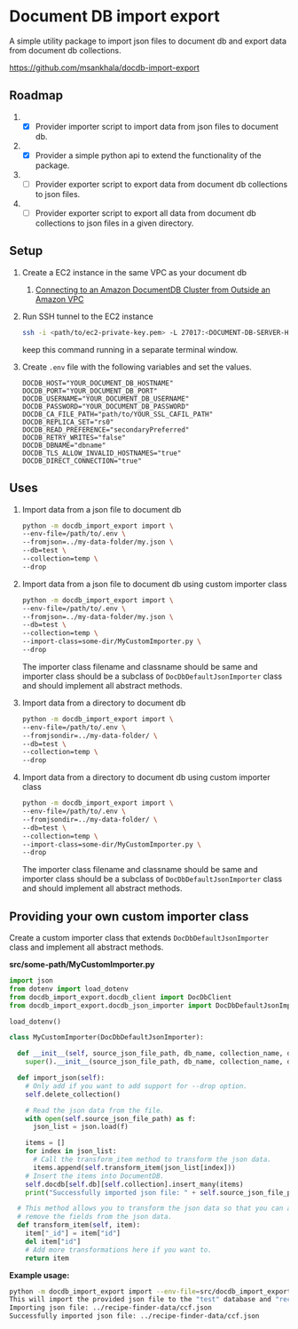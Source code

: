 # Document DB import export

A simple utility package to import json files to document db and export data from document db collections.

https://github.com/msankhala/docdb-import-export

## Roadmap

1. - [x] Provider importer script to import data from json files to document db.
1. - [x] Provider a simple python api to extend the functionality of the package.
1. - [ ] Provider exporter script to export data from document db collections to json files.
1. - [ ] Provider exporter script to export all data from document db collections to json files in a given directory.

## Setup

1. Create a EC2 instance in the same VPC as your document db
    1. [Connecting to an Amazon DocumentDB Cluster from Outside an Amazon VPC](https://docs.aws.amazon.com/documentdb/latest/developerguide/connect-from-outside-a-vpc.html)
1. Run SSH tunnel to the EC2 instance

    ```sh
    ssh -i <path/to/ec2-private-key.pem> -L 27017:<DOCUMENT-DB-SERVER-HOSTNAME>:27017 ec2-user@EC2-INSTANCE-DNS-ENDPOINT -N
    ```

    keep this command running in a separate terminal window.

1. Create `.env` file with the following variables and set the values.

    ```env
    DOCDB_HOST="YOUR_DOCUMENT_DB_HOSTNAME"
    DOCDB_PORT="YOUR_DOCUMENT_DB_PORT"
    DOCDB_USERNAME="YOUR_DOCUMENT_DB_USERNAME"
    DOCDB_PASSWORD="YOUR_DOCUMENT_DB_PASSWORD"
    DOCDB_CA_FILE_PATH="path/to/YOUR_SSL_CAFIL_PATH"
    DOCDB_REPLICA_SET="rs0"
    DOCDB_READ_PREFERENCE="secondaryPreferred"
    DOCDB_RETRY_WRITES="false"
    DOCDB_DBNAME="dbname"
    DOCDB_TLS_ALLOW_INVALID_HOSTNAMES="true"
    DOCDB_DIRECT_CONNECTION="true"
    ```

## Uses

1. Import data from a json file to document db

    ```sh
    python -m docdb_import_export import \
    --env-file=/path/to/.env \
    --fromjson=../my-data-folder/my.json \
    --db=test \
    --collection=temp \
    --drop
    ```

1. Import data from a json file to document db using custom importer class

    ```sh
    python -m docdb_import_export import \
    --env-file=/path/to/.env \
    --fromjson=../my-data-folder/my.json \
    --db=test \
    --collection=temp \
    --import-class=some-dir/MyCustomImporter.py \
    --drop
    ```

    The importer class filename and classname should be same and importer class should be a subclass of `DocDbDefaultJsonImporter` class and should implement all abstract methods.

1. Import data from a directory to document db

    ```sh
    python -m docdb_import_export import \
    --env-file=/path/to/.env \
    --fromjsondir=../my-data-folder/ \
    --db=test \
    --collection=temp \
    --drop
    ```

1. Import data from a directory to document db using custom importer class

    ```sh
    python -m docdb_import_export import \
    --env-file=/path/to/.env \
    --fromjsondir=../my-data-folder/ \
    --db=test \
    --collection=temp \
    --import-class=some-dir/MyCustomImporter.py \
    --drop
    ```

    The importer class filename and classname should be same and importer class should be a subclass of `DocDbDefaultJsonImporter` class and should implement all abstract methods.

## Providing your own custom importer class

Create a custom importer class that extends `DocDbDefaultJsonImporter` class and implement all abstract methods.

**src/some-path/MyCustomImporter.py**

```python
import json
from dotenv import load_dotenv
from docdb_import_export.docdb_client import DocDbClient
from docdb_import_export.docdb_json_importer import DocDbDefaultJsonImporter

load_dotenv()

class MyCustomImporter(DocDbDefaultJsonImporter):

  def __init__(self, source_json_file_path, db_name, collection_name, drop_collection, update):
    super().__init__(source_json_file_path, db_name, collection_name, drop_collection, update)

  def import_json(self):
    # Only add if you want to add support for --drop option.
    self.delete_collection()

    # Read the json data from the file.
    with open(self.source_json_file_path) as f:
      json_list = json.load(f)

    items = []
    for index in json_list:
      # Call the transform_item method to transform the json data.
      items.append(self.transform_item(json_list[index]))
    # Insert the items into DocumentDB.
    self.docdb[self.db][self.collection].insert_many(items)
    print("Successfully imported json file: " + self.source_json_file_path)

  # This method allows you to transform the json data so that you can add or
  # remove the fields from the json data.
  def transform_item(self, item):
    item["_id"] = item["id"]
    del item["id"]
    # Add more transformations here if you want to.
    return item
```

**Example usage:**

```bash
python -m docdb_import_export import --env-file=src/docdb_import_export/.env --fromjson=../recipe-finder-data/ccf.json --db=test --collection=recipe --import-class=docdb-migration/RecipeImporter.py --drop
This will import the provided json file to the "test" database and "recipe" collection using the custom import class "docdb-migration/RecipeImporter.py". Are you sure you want to continue? [y/N]: y
Importing json file: ../recipe-finder-data/ccf.json
Successfully imported json file: ../recipe-finder-data/ccf.json
```

